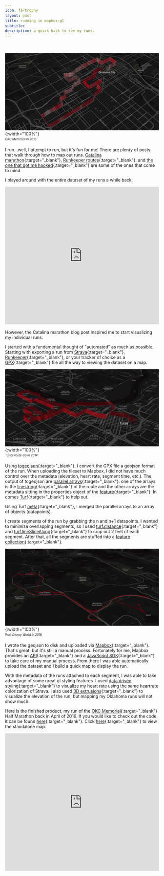 ```yaml
---
icon: fa-trophy
layout: post
title: running in mapbox-gl
subtitle:
description: a quick hack to see my runs.
---
```


<br/><br/>
![okc](/assets/img/run/okc.png){:width="100%"}<br/>
<sub><sup>*OKC Memorial in 2016*</sup></sub>

I run...well, I attempt to run, but it's fun for me! There are plenty of posts that walk through how to map out runs. [Catalina marathon](https://www.mapbox.com/blog/run-the-catalina-eco-marathon-in-3d/){:target="_blank"}, [Runkeeper routes](https://www.mapbox.com/blog/runkeeper-routes){:target="_blank"}, and [the one that got me hooked](https://www.mapbox.com/blog/2012-08-28-running-maps/){:target="_blank"} are some of the ones that come to mind.

I played around with the entire dataset of my runs a while back: 

<iframe width='100%' height='450px' frameBorder='0' src='https://api.mapbox.com/v4/jvrousseau.lgbcme65/zoompan,attribution,share.html?access_token=pk.eyJ1IjoianZyb3Vzc2VhdSIsImEiOiJYYUNlcVRZIn0.lp0867Jn5ynlj72kMwICSA#13/35.2017/-97.4476'></iframe>

However, the Catalina marathon blog post inspired me to start visualizing my individual runs. 

I started with a fundamental thought of "automated" as much as possible. Starting with exporting a run from [Strava](https://www.strava.com/){:target="_blank"}, [Runkeeper](https://runkeeper.com){:target="_blank"}, or your tracker of choice as a [GPX](http://www.topografix.com/gpx.asp){:target="_blank"} file all the way to viewing the dataset on a map.

![tulsa](/assets/img/run/tulsa.png){:width="100%"}<br/>
<sub><sup>*Tulsa Route-66 in 2014*</sup></sub>

Using [togeojson](https://github.com/mapbox/togeojson){:target="_blank"}, I convert the GPX file a geojson format of the run. When uploading the tileset to Mapbox, I did not have much control over the metadata (elevation, heart rate, segment time, etc.). The output of togeojson are [parallel arrays](https://en.wikipedia.org/wiki/Parallel_array){:target="_blank"}: one of the arrays is the [linestring](http://geojson.org/geojson-spec.html#linestring){:target="_blank"} of the route and the other arrays are the metadata sitting in the properties object of the [feature](http://geojson.org/geojson-spec.html#feature-objects){:target="_blank"}. In comes [Turf](http://turfjs.org/){:target="_blank"} to help out.


Using Turf [meta](http://turfjs.org/docs.html#coordall){:target="_blank"}, I merged the parallel arrays to an array of objects (datapoints). 

I create segments of the run by grabbing the n and n+1 datapoints. I wanted to minimize overlapping segments, so I used [turf.distance](http://turfjs.org/docs.html#distance){:target="_blank"} and [turf.lineSliceAlong](http://turfjs.org/docs.html#lineslicealong){:target="_blank"} to crop out 2 feet of each segment. After that, all  the segments are stuffed into a [feature collection](http://geojson.org/geojson-spec.html#feature-collection-objects){:target="_blank"}.

![disney](/assets/img/run/disney.png){:width="100%"}<br/>
<sub><sup>*Walt Disney World in 2016*</sup></sub>

I wrote the geojson to disk and uploaded via [Mapbox](https://www.mapbox.com/studio/){:target="_blank"}. That's great, but it's still a manual process. Fortunately for me, Mapbox provides an [API](https://www.mapbox.com/api-documentation/#uploads){:target="_blank"} and a [JavaScript SDK](https://github.com/mapbox/mapbox-sdk-js){:target="_blank"} to take care of my manual process. From there I was able automatically upload the dataset and I build a quick map to display the run. 

With the metadata of the runs attached to each segment, I was able to take advantage of some great gl styling features. I used [data driven styling](https://www.mapbox.com/blog/data-driven-styling/){:target="_blank"} to visualize my heart rate using the same heartrate colorization of Strava. I also used [3D extrusions](https://www.mapbox.com/mapbox-gl-style-spec/#layers-fill-extrusion){:target="_blank"} to visualize the elevation of the run, but mapping my Oklahoma runs will not show much.

Here is the finished product, my run of the [OKC Memorial](http://okcmarathon.com/){:target="_blank"} Half Marathon back in April of 2016. If you would like to check out the code, it can be found [here](https://github.com/jvrousseau/mapbox-gpx){:target="_blank"}. Click [here](http://rousseau.io/mapbox-gpx){:target="_blank"} to view the standalone map.

<iframe width='100%' height='450px' frameBorder='0' src='http://rousseau.io/mapbox-gpx'></iframe>



